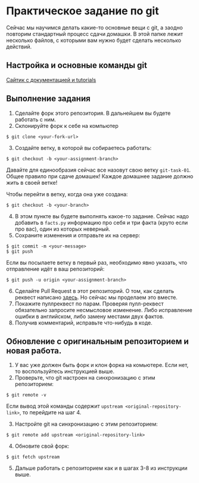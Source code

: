 # Практическое задание по git

Сейчас мы научимся делать какие-то основные вещи с git, а заодно повторим стандартный процесс сдачи домашки. 
В этой папке лежит несколько файлов, с которыми вам нужно будет сделать несколько действий.

## Настройка и основные команды git

[Сайтик с документацией и tutorials](https://git-scm.com/docs/gittutorial)

## Выполнение задания 

1. Сделайте форк этого репозитория. В дальнейшем вы будете работать с ним.
2. Склонируйте форк к себе на компьютер

  ```
  $ git clone <your-fork-url>
  ```
 
3. Создайте ветку, в которой вы собираетесь работать:

  ```
  $ git checkout -b <your-assignment-branch>
  ```
Давайте для единообразия сейчас все назовут свою ветку `git-task-01`.
Общее правило при сдаче домашек! Каждое домашнее задание должно жить в своей ветке!

Чтобы перейти в ветку, когда она уже создана:

  ```
  $ git checkout -b <your-branch>
  ```

4. В этом пункте вы будете выполнять какое-то задание. Сейчас надо добавить в `facts.py` информацию про себя и три факта (круто если про вас), один из которых неверный.
5. Сохраните изменения и отправьте их на сервер:

  ```
  $ git commit -m <your-message>
  $ git push
  ```
Если вы посылаете ветку в первый раз, необходимо явно указать, что отправление идёт в ваш репозиторий:

  ```
  $ git push -u origin <your-assignment-branch>
  ```

6. Сделайте Pull Request в этот репозиторий. О том, как сделать реквест написано [здесь](https://help.github.com/articles/creating-a-pull-request/). Но сейчас мы проделаем это вместе.
7. Покажите пуллреквест по парам. Проверяя пулл-реквест обязательно запросите несмысловое изменение. Либо исправление ошибки в английском, либо замену местами двух фактов.
8. Получив комментарий, исправьте что-нибудь в коде.

## Обновление с оригинальным репозиторием и новая работа.

1. У вас уже должен быть форк и клон форка на комьютере. Если нет, то воспользуйтесь инструкцией выше.
2. Проверьте, что git настроен на синхронизацию с этим репозиторием:

  ```
  $ git remote -v
  ```
  
  Если вывод этой команды содержит `upstream <original-repository-link>`, то перейдите на шаг 4.

3. Настройте git на синхронизацию с этим репозиторием:

  ```
  $ git remote add upstream <original-repository-link>
  ```
4. Обновите свой форк:

  ```
  $ git fetch upstream
  ```
5. Дальше работать с репозиторием как и в шагах 3-8 из инструкции выше.


